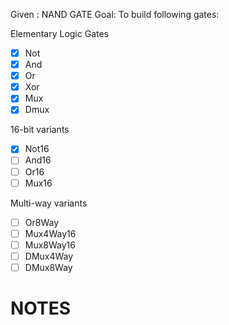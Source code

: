 Given : NAND GATE
Goal: To build following gates:

Elementary Logic Gates
- [x] Not
- [x] And
- [x] Or
- [x] Xor
- [x] Mux
- [x] Dmux

16-bit variants
- [x] Not16
- [ ] And16
- [ ] Or16
- [ ] Mux16

Multi-way variants
- [ ] Or8Way
- [ ] Mux4Way16
- [ ] Mux8Way16
- [ ] DMux4Way
- [ ] DMux8Way

# NOTES
